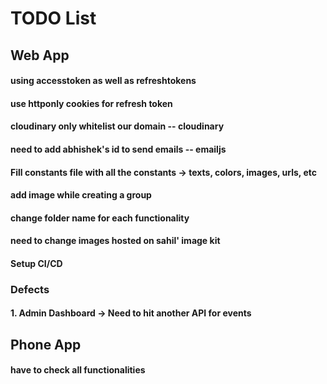 # TODO List

## Web App

#### using accesstoken as well as refreshtokens
#### use httponly cookies for refresh token

#### cloudinary only whitelist our domain -- cloudinary
#### need to add abhishek's id to send emails -- emailjs

#### Fill constants file with all the constants -> texts, colors, images, urls, etc 
#### add image while creating a group

#### change folder name for each functionality
#### need to change images hosted on sahil' image kit

#### Setup CI/CD

### Defects

#### 1. Admin Dashboard -> Need to hit another API for events


## Phone App
#### have to check all functionalities